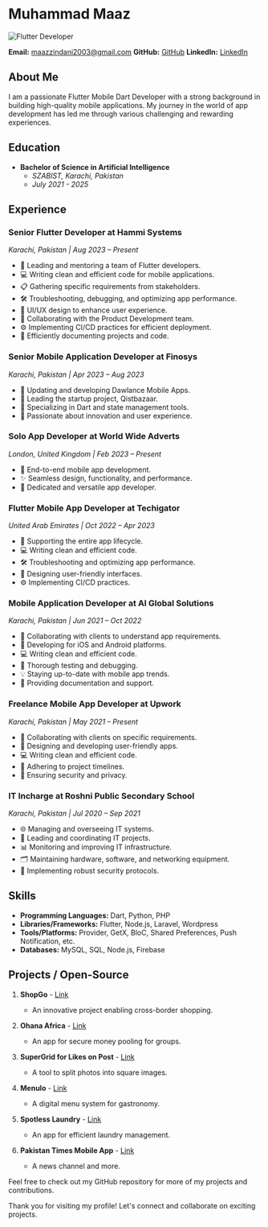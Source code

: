 # Muhammad Maaz

![Flutter Developer](https://img.shields.io/badge/Flutter-Expert-ff69b4)

**Email:** maazzindani2003@gmail.com
**GitHub:** [GitHub](https://github.com/yourusername)
**LinkedIn:** [LinkedIn](https://linkedin.com/in/yourlinkedinprofile)

## About Me
I am a passionate Flutter Mobile Dart Developer with a strong background in building high-quality mobile applications. My journey in the world of app development has led me through various challenging and rewarding experiences.

## Education
- **Bachelor of Science in Artificial Intelligence**
  - *SZABIST, Karachi, Pakistan*
  - *July 2021 - 2025*

## Experience

### Senior Flutter Developer at Hammi Systems
*Karachi, Pakistan | Aug 2023 – Present*
- 🚀 Leading and mentoring a team of Flutter developers.
- 💻 Writing clean and efficient code for mobile applications.
- 📋 Gathering specific requirements from stakeholders.
- 🛠️ Troubleshooting, debugging, and optimizing app performance.
- 🎨 UI/UX design to enhance user experience.
- 👥 Collaborating with the Product Development team.
- ⚙️ Implementing CI/CD practices for efficient deployment.
- 📝 Efficiently documenting projects and code.

### Senior Mobile Application Developer at Finosys
*Karachi, Pakistan | Apr 2023 – Aug 2023*
- 📱 Updating and developing Dawlance Mobile Apps.
- 💼 Leading the startup project, Qistbazaar.
- 🚀 Specializing in Dart and state management tools.
- 🧠 Passionate about innovation and user experience.

### Solo App Developer at World Wide Adverts
*London, United Kingdom | Feb 2023 – Present*
- 📱 End-to-end mobile app development.
- ✨ Seamless design, functionality, and performance.
- 💪 Dedicated and versatile app developer.

### Flutter Mobile App Developer at Techigator
*United Arab Emirates | Oct 2022 – Apr 2023*
- 📱 Supporting the entire app lifecycle.
- 💻 Writing clean and efficient code.
- 🛠 Troubleshooting and optimizing app performance.
- 🎨 Designing user-friendly interfaces.
- ⚙️ Implementing CI/CD practices.

### Mobile Application Developer at AI Global Solutions
*Karachi, Pakistan | Jun 2021 – Oct 2022*
- 💬 Collaborating with clients to understand app requirements.
- 📱 Developing for iOS and Android platforms.
- 💻 Writing clean and efficient code.
- 🔄 Thorough testing and debugging.
- 💡 Staying up-to-date with mobile app trends.
- 📖 Providing documentation and support.

### Freelance Mobile App Developer at Upwork
*Karachi, Pakistan | May 2021 – Present*
- 🤝 Collaborating with clients on specific requirements.
- 📱 Designing and developing user-friendly apps.
- 💻 Writing clean and efficient code.
- 🚀 Adhering to project timelines.
- 🔐 Ensuring security and privacy.

### IT Incharge at Roshni Public Secondary School
*Karachi, Pakistan | Jul 2020 – Sep 2021*
- 🌐 Managing and overseeing IT systems.
- 💼 Leading and coordinating IT projects.
- 📊 Monitoring and improving IT infrastructure.
- 🗂️ Maintaining hardware, software, and networking equipment.
- 🚀 Implementing robust security protocols.

## Skills
- **Programming Languages:** Dart, Python, PHP
- **Libraries/Frameworks:** Flutter, Node.js, Laravel, Wordpress
- **Tools/Platforms:** Provider, GetX, BloC, Shared Preferences, Push Notification, etc.
- **Databases:** MySQL, SQL, Node.js, Firebase

## Projects / Open-Source
1. **ShopGo** - [Link](#)
   - An innovative project enabling cross-border shopping.

2. **Ohana Africa** - [Link](#)
   - An app for secure money pooling for groups.

3. **SuperGrid for Likes on Post** - [Link](#)
   - A tool to split photos into square images.

4. **Menulo** - [Link](#)
   - A digital menu system for gastronomy.

5. **Spotless Laundry** - [Link](#)
   - An app for efficient laundry management.

6. **Pakistan Times Mobile App** - [Link](#)
   - A news channel and more.

Feel free to check out my GitHub repository for more of my projects and contributions.

Thank you for visiting my profile! Let's connect and collaborate on exciting projects.
